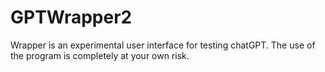 # GPTWrapper2

Wrapper is an experimental user interface for testing chatGPT. The use of the program is completely at your own risk.
